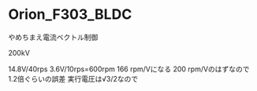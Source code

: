# Orion_F303_BLDC
やめちまえ電流ベクトル制御

200kV

14.8V/40rps
3.6V/10rps=600rpm
166 rpm/Vになる
200 rpm/Vのはずなので1.2倍ぐらいの誤差
実行電圧は√3/2なので